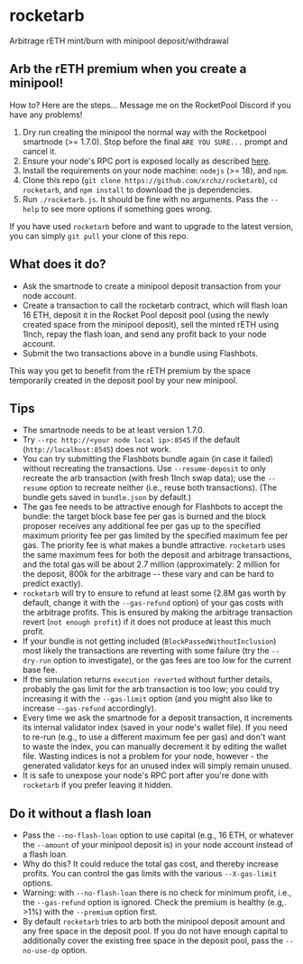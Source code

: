 # rocketarb
Arbitrage rETH mint/burn with minipool deposit/withdrawal

## Arb the rETH premium when you create a minipool!

How to? Here are the steps... Message me on the RocketPool Discord if you have
any problems!

1. Dry run creating the minipool the normal way with the Rocketpool smartnode
   (>= 1.7.0). Stop before the final `ARE YOU SURE...` prompt and cancel it.
2. Ensure your node's RPC port is exposed locally as described
   [here](https://docs.rocketpool.net/guides/node/advanced-config.html#execution-client).
3. Install the requirements on your node machine: `nodejs` (>= 18), and `npm`.
4. Clone this repo (`git clone https://github.com/xrchz/rocketarb`), `cd
   rocketarb`, and `npm install` to download the js dependencies.
5. Run `./rocketarb.js`. It should be fine with no arguments. Pass the `--help`
   to see more options if something goes wrong.

If you have used `rocketarb` before and want to upgrade to the latest version,
you can simply `git pull` your clone of this repo.

## What does it do?
- Ask the smartnode to create a minipool deposit transaction from your node
  account.
- Create a transaction to call the rocketarb contract, which will flash loan 16
  ETH, deposit it in the Rocket Pool deposit pool (using the newly created
  space from the minipool deposit), sell the minted rETH using 1Inch, repay the
  flash loan, and send any profit back to your node account.
- Submit the two transactions above in a bundle using Flashbots.

This way you get to benefit from the rETH premium by the space temporarily
created in the deposit pool by your new minipool.

## Tips

- The smartnode needs to be at least version 1.7.0.
- Try `--rpc http://<your node local ip>:8545` if the default
  (`http://localhost:8545`) does not work.
- You can try submitting the Flashbots bundle again (in case it failed) without
  recreating the transactions. Use `--resume-deposit` to only recreate the arb
  transaction (with fresh 1Inch swap data); use the `--resume` option to
  recreate neither (i.e., reuse both transactions). (The bundle gets saved in
  `bundle.json` by default.)
- The gas fee needs to be attractive enough for Flashbots to accept the bundle:
  the target block base fee per gas is burned and the block proposer receives
  any additional fee per gas up to the specified maximum priority fee per gas
  limited by the specified maximum fee per gas. The priority fee is what makes
  a bundle attractive. `rocketarb` uses the same maximum fees for both the
  deposit and arbitrage transactions, and the total gas will be about 2.7
  million (approximately: 2 million for the deposit, 800k for the arbitrage --
  these vary and can be hard to predict exactly).
- `rocketarb` will try to ensure to refund at least some (2.8M gas worth by
  default, change it with the `--gas-refund` option) of your gas costs with the
  arbitrage profits. This is ensured by making the arbitrage transaction revert
  (`not enough profit`) if it does not produce at least this much profit.
- If your bundle is not getting included (`BlockPassedWithoutInclusion`) most
  likely the transactions are reverting with some failure (try the `--dry-run`
  option to investigate), or the gas fees are too low for the current base fee.
- If the simulation returns `execution reverted` without further details,
  probably the gas limit for the arb transaction is too low; you could try
  increasing it with the `--gas-limit` option (and you might also like to
  increase `--gas-refund` accordingly).
- Every time we ask the smartnode for a deposit transaction, it increments its
  internal validator index (saved in your node's wallet file). If you need to
  re-run (e.g., to use a different maximum fee per gas) and don't want to waste
  the index, you can manually decrement it by editing the wallet file. Wasting
  indices is not a problem for your node, however - the generated validator
  keys for an unused index will simply remain unused.
- It is safe to unexpose your node's RPC port after you're done with
  `rocketarb` if you prefer leaving it hidden.

## Do it without a flash loan
- Pass the `--no-flash-loan` option to use capital (e.g., 16 ETH, or whatever
  the `--amount` of your minipool deposit is) in your node account instead of a
  flash loan.
- Why do this? It could reduce the total gas cost, and thereby increase
  profits. You can control the gas limits with the various `--X-gas-limit`
  options.
- Warning: with `--no-flash-loan` there is no check for minimum profit, i.e.,
  the `--gas-refund` option is ignored. Check the premium is healthy (e.g,.
  \>1%) with the `--premium` option first.
- By default `rocketarb` tries to arb both the minipool deposit amount and any
  free space in the deposit pool. If you do not have enough capital to
  additionally cover the existing free space in the deposit pool, pass the
  `--no-use-dp` option.
